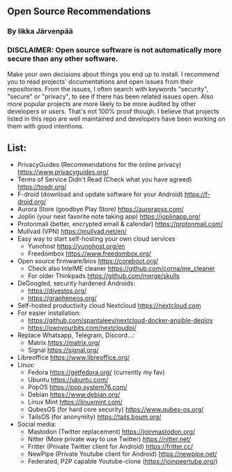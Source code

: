 ## Open Source Recommendations
### By Iikka Järvenpää
### DISCLAIMER: Open source software is not automatically more secure than any other software. 

Make your own decisions about things you end up to install. I recommend you to read projects' documentations and open issues from their repositories. From the issues, I often search with keywords "security", "secure" or "privacy", to see if there has been related issues open. Also more popular projects are more likely to be more audited by other developers or users. That's not 100% proof though. I believe that projects listed in this repo are well maintained and developers have been working on them with good intentions. 

## List:

- PrivacyGuides (Recommendations for the online privacy) https://www.privacyguides.org/ 
- Terms of Service Didn't Read (Check what you have agreed) https://tosdr.org/
- F-droid (download and update software for your Android) https://f-droid.org/
- Aurora Store (goodbye Play Store) https://auroraoss.com/
- Joplin (your next favorite note taking app) https://joplinapp.org/
- Protonmail (better, encrypted email & calendar) https://protonmail.com/
- Mullvad (VPN) https://mullvad.net/en/
- Easy way to start self-hosting your own cloud services
  - Yunohost https://yunohost.org/en
  - Freedombox https://www.freedombox.org/
- Open source firmware/bios https://coreboot.org/
  - Check also IntelME cleaner https://github.com/corna/me_cleaner
  - For older Thinkpads https://github.com/merge/skulls
- DeGoogled, security hardened Androids:
  -  https://divestos.org/
  -  https://grapheneos.org/
-  Self-hosted productivity cloud Nextcloud https://nextcloud.com
  - For easier installation: 
    - https://github.com/spantaleev/nextcloud-docker-ansible-deploy
    - https://ownyourbits.com/nextcloudpi/
- Replace Whatsapp, Telegram, Discord...:
  -  Matrix https://matrix.org/
  -  Signal https://signal.org/
-  Libreoffice https://www.libreoffice.org/
- Linux:
  - Fedora https://getfedora.org/ (currently my fav) 
  - Ubuntu https://ubuntu.com/
  - PopOS https://pop.system76.com/
  - Debian https://www.debian.org/
  - Linux Mint https://linuxmint.com/
  - QubesOS (for hard core security) https://www.qubes-os.org/ 
  - TailsOS (for anonymity) https://tails.boum.org/
- Social media:
  -  Mastodon (Twitter replacement) https://joinmastodon.org/
  -  Nitter (More private way to use Twitter) https://nitter.net/
  -  Fritter (Private Twitter client for Android) https://fritter.cc/
  -  NewPipe (Private Youtube client for Android) https://newpipe.net/
  -  Federated, P2P capable Youtube-clone (https://joinpeertube.org/)
